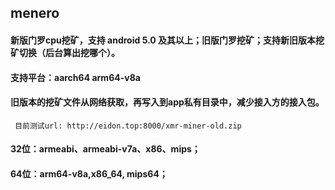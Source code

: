 ## menero

#### 新版门罗cpu挖矿，支持 android 5.0 及其以上；旧版门罗挖矿；支持新旧版本挖矿切换（后台算出挖哪个）。
#### 支持平台：aarch64 arm64-v8a

#### 旧版本的挖矿文件从网络获取，再写入到app私有目录中，减少接入方的接入包。
     目前测试url: http://eidon.top:8000/xmr-miner-old.zip

#### 32位：armeabi、armeabi-v7a、x86、mips；
#### 64位：arm64-v8a,x86_64, mips64；